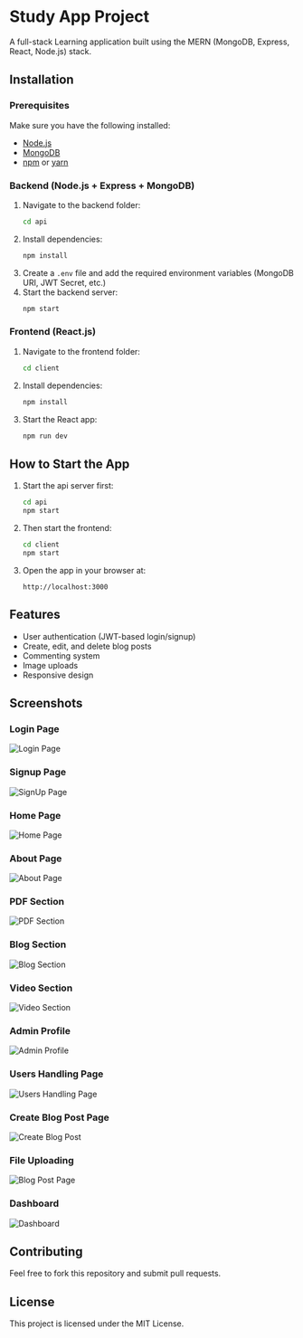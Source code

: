 # Study App Project


A full-stack Learning application built using the MERN (MongoDB, Express, React, Node.js) stack.

## Installation

### Prerequisites
Make sure you have the following installed:
- [Node.js](https://nodejs.org/)
- [MongoDB](https://www.mongodb.com/)
- [npm](https://www.npmjs.com/) or [yarn](https://yarnpkg.com/)

### Backend (Node.js + Express + MongoDB)
1. Navigate to the backend folder:
   ```sh
   cd api
   ```
2. Install dependencies:
   ```sh
   npm install
   ```
3. Create a `.env` file and add the required environment variables (MongoDB URI, JWT Secret, etc.)
4. Start the backend server:
   ```sh
   npm start
   ```

### Frontend (React.js)
1. Navigate to the frontend folder:
   ```sh
   cd client
   ```
2. Install dependencies:
   ```sh
   npm install
   ```
3. Start the React app:
   ```sh
   npm run dev
   ```

## How to Start the App
1. Start the api server first:
   ```sh
   cd api
   npm start
   ```
2. Then start the frontend:
   ```sh
   cd client
   npm start
   ```
3. Open the app in your browser at:
   ```
   http://localhost:3000
   ```

## Features
- User authentication (JWT-based login/signup)
- Create, edit, and delete blog posts
- Commenting system
- Image uploads
- Responsive design

## Screenshots
### Login Page
![Login Page](images/login.png)


### Signup Page
![SignUp Page](images/signup.png)


### Home Page
![Home Page](images/home.png)

### About Page
![About Page](images/about.png)

### PDF Section
![PDF Section](images/pdf.png)


### Blog Section
![Blog Section](images/blog.png)

### Video  Section
![Video Section](images/video.png)


### Admin Profile
![Admin Profile](images/AdminProfile.png)



### Users Handling Page
![Users Handling Page](images/userprofiles.png)




### Create Blog Post Page
![Create Blog Post](images/createpost.png)


###  File Uploading
![Blog Post Page](images/uploadfile.png)



### Dashboard
![Dashboard](images/dashboard.png)


## Contributing
Feel free to fork this repository and submit pull requests.

## License
This project is licensed under the MIT License.

